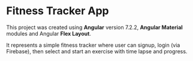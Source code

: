 # Fitness Tracker App

This project was created using **Angular** version 7.2.2, **Angular Material** modules and Angular **Flex Layout**.

It represents a simple fitness tracker where user can signup, login (via Firebase), then select and start an exercise with time lapse and progress.
